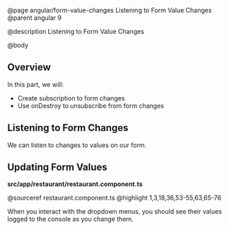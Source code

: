 @page angular/form-value-changes Listening to Form Value Changes
@parent angular 9

@description Listening to Form Value Changes

@body

## Overview

In this part, we will:

- Create subscription to form changes
- Use onDestroy to unsubscribe from form changes

## Listening to Form Changes

We can listen to changes to values on our form. 

## Updating Form Values


__src/app/restaurant/restaurant.component.ts__

@sourceref restaurant.component.ts
@highlight 1,3,18,36,53-55,63,65-76

When you interact with the dropdown menus, you should see their values logged to the console as you change them. 
